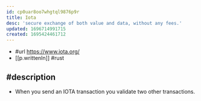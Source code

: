 ```yaml
---
id: cp0uar8oo7whgtql9876p9r
title: Iota
desc: 'secure exchange of both value and data, without any fees.'
updated: 1696714991715
created: 1695424461712
---
```


- #url https://www.iota.org/
- [[p.writtenIn]] #rust

## #description 

- When you send an IOTA transaction you validate two other transactions.